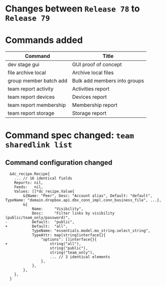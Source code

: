 # Changes between `Release 78` to `Release 79`

# Commands added


| Command                | Title                        |
|------------------------|------------------------------|
| dev stage gui          | GUI proof of concept         |
| file archive local     | Archive local files          |
| group member batch add | Bulk add members into groups |
| team report activity   | Activities report            |
| team report devices    | Devices report               |
| team report membership | Membership report            |
| team report storage    | Storage report               |



# Command spec changed: `team sharedlink list`


## Command configuration changed

```
  &dc_recipe.Recipe{
  	... // 16 identical fields
  	Reports: nil,
  	Feeds:   nil,
  	Values: []*dc_recipe.Value{
  		&{Name: "Peer", Desc: "Account alias", Default: "default", TypeName: "domain.dropbox.api.dbx_conn_impl.conn_business_file", ...},
  		&{
  			Name:     "Visibility",
  			Desc:     "Filter links by visibility (public/team_only/password)",
- 			Default:  "public",
+ 			Default:  "all",
  			TypeName: "essentials.model.mo_string.select_string",
  			TypeAttr: map[string]interface{}{
  				"options": []interface{}{
+ 					string("all"),
  					string("public"),
  					string("team_only"),
  					... // 3 identical elements
  				},
  			},
  		},
  	},
  }
```
